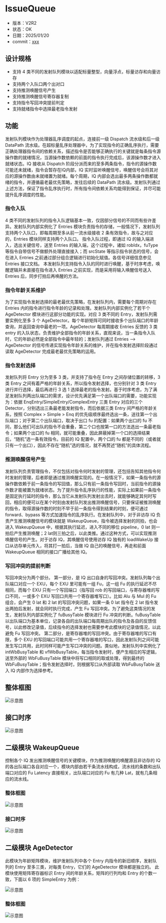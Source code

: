 # IssueQueue

- 版本：V2R2
- 状态：OK
- 日期：2025/01/20
- commit：[xxx](https://github.com/OpenXiangShan/XiangShan/tree/xxx)

## 设计规格

- 支持 4 类不同的发射队列模块以适配标量整型，向量浮点，标量访存和向量访存
- 支持两个入队口两个出对口
- 支持推测唤醒信号产生
- 支持推测唤醒信号寄存器复制
- 支持指令写回冲突提前判定
- 支持就绪指令中选择最老指令发射

## 功能

发射队列模块作为处理器乱序调度的起点，连接前一级 Dispatch 流水级和后一级 DataPath 流水级。在超标量乱序处理器中，为了实现指令的正确乱序执行，需要正确处理器指令间的依赖关系，描述指令是否能够正确执行的关键就是每条指令源操作数的就绪情况，当源操作数依赖的前面的指令执行完成后，该源操作数才进入就绪状态。IQ 接收从 Dispatch 阶段分派而来的至多两条指令，指令的源操作数可能还未就绪，指令会暂存在IQ内部，IQ 实时监听唤醒信号，唤醒信号会将其对应的源操作数由未就绪置为就绪。每个周期，IQ 内部会选出最多两条操作数都就绪的指令，并遵循最老最优先策略，发往后续的 DataPath 流水级。发射队列通过上述方法，保证了指令乱序执行时，所有指令间依赖关系均能得到保证，并尽可能提升乱序调度的性能。

### 指令入队

4 类不同的发射队列的指令入队逻辑基本一致，仅因部分信号的不同而有些许差异。发射队列内部实例化了 Entries 模块负责指令的存储，一般情况下，发射队列支持两个入队口，即每周期至多从前一流水级接收 2 条有效指令，故与之对应的，Entries 模块同样支持两个入队口。
指令入队过程，即通过 IQ 的输入端进入，选出关键信号，送至 Entries 的输入端，这个过程中，诸如 robIdx，fuType 等指令自带信号不做额外处理直接接入；而 srcState 等指示指令状态的信号，会在进入 Entries 之前通过部分组合逻辑进行初始化赋值。各信号详细信息参见 Entries 接口文档。
本发射队列支持指令入队的同时进行唤醒，基于时序考虑，唤醒逻辑并未直接在指令进入 Entries 之前实现，而是采用将输入唤醒信号送入 Entries 后，同步打拍后再唤醒的方法。

### 指令年龄关系维护

为了实现指令发射选择的最老最优先策略，在发射队列内，需要每个周期对存在 Entries 内的指令进行指令年龄的记录和处理。发射队列内部实例化了若干个 AgeDetector 模块进行这部分功能的实现。对应 3 类不同的 Entry，发射队列需要实例化至多 3 个 AgeDetector。每个年龄矩阵可同时接收多个出队端口的年龄查询，并返回查询中最老的一项。AgeDetector 每周期接收 Entries 反馈的 3 类 entry 的入队状态，负责维护全部指令的年龄关系，直观来说，当一条指令入队时，它的年龄必然是全部指令中最年轻的；发射队列通过 Entries --> AgeDetector 的信号传递实现指令年龄关系的维护，并在指令发射选择阶段通过读取 AgeDetector 完成最老最优先策略的运用。

### 指令发射选择

发射队列将 Entry 分为至多 3 类，并支持了指令在 Entry 之间存储位置的转移，3 类 Entry 之间有着严格的年龄关系，所以指令发射选择，也分别针对 3 类 Entry 进行并行选择，最后再进行 3 选 1 选择最老的指令发射。基于时序考虑，为了满足发射队列两出队端口的需求，设计优先满足第一个出队端口的需要，功能实现为：依据 EnqEntry/SimpleEntry/ComplexEntry 三类 Entry 对应的三个 Detector，分别选出三条最老能发射指令，而后依据三类 Entry 间严格的年龄关系，按照 Complex > Simple > Enq 的优先级顺序最终选出一条，送往第一个出队端口；对于第二个出队端口，取决于出口 fu 的配置：如果两个出口的 fu 不同，那么他们可出队的指令不会重叠，第二个口也按第一口的方法选出一条最老指令；如果两个出口的 fu 相同，就可能重叠，因此屏蔽掉第一个口的选择结果后，“随机”选一条有效指令。目前的 IQ 配置中，两个口的 fu 都是不同的（或者就只有一个出口），因此不存在“随机”选的情况，就不再赘述“随机”的具体流程。

### 推测唤醒信号产生

发射队列负责管理指令，不仅包括对指令何时发射的管理，还包括告知其他指令何时发射的管理，后者即是通过推测唤醒实现的。在一般情况下，如果一条指令的源操作数依赖于前一条指令的写回值，那么只有前一条指令写回时，当前指令的源操作数才能被置为就绪状态。为了提升指令乱序执行的性能，实际上如果前一条指令是固定执行延时的指令，那么当它从发射队列发射出去时，就能够确定其何时写回，相应的便可以在某个时刻由发射队列发出推测唤醒信号，只要保证被推测唤醒的指令，取得源操作数的时刻不早于前一条指令得到结果的时刻，便可通过 forward、bypass 等方式加速指令的乱序执行。在发射队列中，对于非访存 IQ 负责产生推测唤醒信号的模块就是 WakeupQueue，指令被选择发射的同拍，也会进入 WakeupQueue 中，根据其执行延迟，进入不同的移位 pipeline，0 lat 则一拍后产生推测唤醒；2 lat则三拍之后，以此类推。通过这种方式，可以实现推测唤醒信号的产生。对于访存 IQ，其唤醒信号使用访存 IQ 独有的 loadWakeUp 接口从访存单元传入，将其打一拍后，当做 IQ 自己的唤醒信号，再走和前面 WakeupQueue 相同的接口广播给其他 IQ。

### 写回冲突的提前判断

写回冲突分为两个部分。
第一部分，是 IQ 出口自身的写回冲突。发射队列每个出队端口对应一个 EXU，每个 EXU 里可能有一组 Fu，这一组 Fu 的执行延迟不尽相同，而每个 EXU 只有一个写回端口（指写回 rob 的写回端口，与寄存器堆的写口不同，一或多个 EXU 写回口共用一个寄存器堆写口）。比如 Alu 与 Mul 的 Fu 组合，会产生 0 lat 和 2 lat 的写回冲突问题，如果一条 0 lat 指令在 2 lat 指令发出两拍后发射，就会同时执行完成，产生 Fu 写回冲突。为了避免这类情况的发生，发射队列内部实例化了 fuBusyTable 模块进行 Fu 冲突的判断。fuBusyTable 以出队端口为基本单位，记录各自的出队端口每周期出队的指令及各自的反馈信号，以此修改记录值，后续指令的选择发射也需要参考此模块的记录值情况，以此避免 Fu 写回冲突。
第二部分，是寄存器堆的写回冲突。由于寄存器堆的写口有限，多个 EXU 的写回端口可能共用一个寄存器堆的写口，因此发射队列之间可能发生写口共用，此时同样可能产生写口冲突的问题。类似地，发射队列中实例化了 intWbBusyTable 和 vfWbBusyTable，每当指令发射时，便产生相应的写逻辑，送至外部的 WbFuBusyTable 模块中将写口相同的取或处理，得到最终的 WbFuBusyTable；指令发射选择时，则根据写口从外部读取 WbFuBusyTable 送入 IQ 内部作为选择参考。

## 整体框图

![示意图](./figure/IssueQueue_top.svg)

## 接口时序

![示意图](./figure/IssueQueue_io.png)

## 二级模块 WakeupQueue

控制各个 IQ 发出推测唤醒信号的关键模块，作为推测唤醒的唤醒源且非访存的 IQ 的各出队端口各自对应一个，模块内部由若干条流水线构成，流水线的条数和出队端口对应的 Fu Latency 直接相关，出队端口对应的 Fu 有几种 Lat，就有几条相应的流水线。

### 整体框图

![示意图](./figure/IssueQueue_wakeupqueue.svg)

### 接口时序

![示意图](./figure/IssueQueue_wq_io.png)

## 二级模块 AgeDetector

此模块为年龄矩阵模块，维护发射队列中各个 Entry 内指令的新旧顺序，发射队列的 Entry 至多三类，对每类 Entry，它们的 AgeDetector 模块都是独立的。
此模块使用矩阵寄存器标识 Entry 间的年龄关系，矩阵的行列均和 Entry 的个数一致，下面以 6 项的 SimpleEntry 为例：

![示意图](./figure/IssueQueue_age.svg)

### 整体框图

![示意图](./figure/IssueQueue_age_top.svg)

